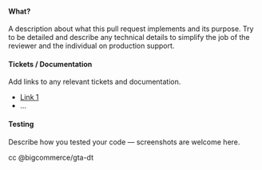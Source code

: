 #### What?

A description about what this pull request implements and its purpose. Try to be detailed and describe any technical details to simplify the job of the reviewer and the individual on production support.

#### Tickets / Documentation

Add links to any relevant tickets and documentation.

-   [Link 1](http://example.com)
-   ...

#### Testing

Describe how you tested your code — screenshots are welcome here.

cc @bigcommerce/gta-dt
